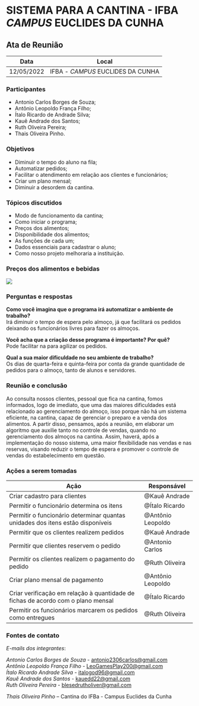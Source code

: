 # SISTEMA PARA A CANTINA - IFBA _CAMPUS_ EUCLIDES DA CUNHA


## Ata de Reunião

| Data       | Local        |
| ---------- | ------------ |
| 12/05/2022 | IFBA - _CAMPUS_ EUCLIDES DA CUNHA|


### Participantes
* Antonio Carlos Borges de Souza;
* Antônio Leopoldo França Filho;
* Ítalo Ricardo de Andrade Silva;
* Kauê Andrade dos Santos;
* Ruth Oliveira Pereira;
* Thais Oliveira Pinho.

### Objetivos
* Diminuir o tempo do aluno na fila;
* Automatizar pedidos;
* Facilitar o atendimento em relação aos clientes e funcionários;
* Criar um plano mensal;
* Diminuir a desordem da cantina.

### Tópicos discutidos
* Modo de funcionamento da cantina;
* Como iniciar o programa;
* Preços dos alimentos;
* Disponibilidade dos alimentos;
* As funções de cada um;
* Dados essenciais para cadastrar o aluno;
* Como nosso projeto melhoraria a instituição.

### Preços dos alimentos e bebidas

![](https://i.imgur.com/ivm12rp.png)

### Perguntas e respostas

**Como você imagina que o programa irá automatizar o ambiente de trabalho?**  </br> Irá diminuir o tempo de espera pelo almoço, já que facilitará os pedidos deixando os funcionários livres para fazer os almoços. 

**Você acha que a criação desse  programa é importante? Por quê?** </br> Pode facilitar na para agilizar os pedidos.

**Qual a sua maior dificuldade no seu ambiente de trabalho?** </br> Os dias de quarta-feira e quinta-feira por conta da grande quantidade de pedidos para o almoço, tanto de alunos e servidores.

### Reunião e conclusão

Ao consulta nossos clientes, pessoal que fica na cantina, fomos informados, logo de imediato, que uma das maiores dificuldades está relacionado ao gerenciamento do almoço, isso porque não há um sistema eficiente, na cantina, capaz de gerenciar o preparo e a venda dos alimentos. A partir disso, pensamos, após a reunião, em elaborar um algoritmo que auxilie tanto no controle de vendas, quando no gerenciamento dos almoços na cantina. Assim, haverá, após a implementação do nosso sistema, uma maior flexibilidade nas vendas e nas reservas, visando reduzir o tempo de espera e promover o controle de vendas do estabelecimento em questão.

### Ações a serem tomadas
| Ação                                      | Responsável  |
| ----------------------------------------- | ------------ |
| Criar cadastro para clientes              | @Kauê Andrade|
| Permitir o funcionário determina os itens | @Ítalo Ricardo|
| Permitir o funcionário determinar quantas unidades dos itens estão disponíveis| @Antônio Leopoldo|
| Permitir que os clientes realizem pedidos | @Kauê Andrade   |
| Permitir que clientes reservem o pedido| @Antonio Carlos   |
| Permitir os clientes realizem o pagamento do pedido| @Ruth Oliveira   |
| Criar plano mensal de pagamento| @Antônio Leopoldo   |
| Criar verificação em relação à quantidade de fichas de acordo com o plano mensal| @Ítalo Ricardo  |
| Permitir os funcionários marcarem os pedidos como entregues| @Ruth Oliveira   |


### Fontes de contato 
 
_E-mails dos integrantes_: 

*Antonio Carlos Borges de Souza* - antonio2306carlos@gmail.com </br>
*Antônio Leopoldo França Filho* - LeoGamesPlay200@gmail.com </br>
*Ítalo Ricardo Andrade Silva* - italogod96@gmail.com </br>
*Kauê Andrade dos Santos* - kauedd22@gmail.com </br>
*Ruth Oliveira Pereira* - blesedrutholiver@gmail.com </br>

*Thais Oliveira Pinho* – Cantina do IFBa - Campus Euclides da Cunha 
